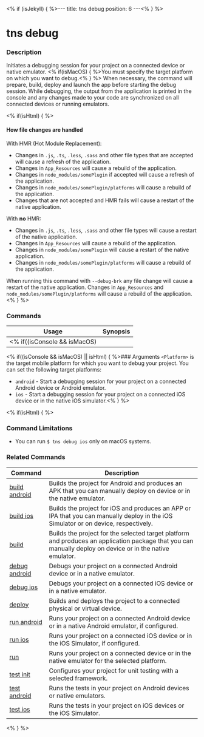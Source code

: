 <% if (isJekyll) { %>---
title: tns debug
position: 6
---<% } %>

# tns debug

### Description

Initiates a debugging session for your project on a connected device or native emulator. <% if(isMacOS) { %>You must specify the target platform on which you want to debug.<% } %> When necessary, the command will prepare, build, deploy and launch the app before starting the debug session. While debugging, the output from the application is printed in the console and any changes made to your code are synchronized on all connected devices or running emulators.

<% if(isHtml) { %>
#### How file changes are handled
With HMR (Hot Module Replacement):
* Changes in `.js`, `.ts`, `.less`, `.sass` and other file types that are accepted will cause a refresh of the application.
* Changes in `App_Resources` will cause a rebuild of the application.
* Changes in `node_modules/somePlugin` if accepted will cause a refresh of the application.
* Changes in `node_modules/somePlugin/platforms` will cause a rebuild of the application.
* Changes that are not accepted and HMR fails will cause a restart of the native application.

With **no** HMR:
* Changes in `.js`, `.ts`, `.less`, `.sass` and other file types will cause a restart of the native application.
* Changes in `App_Resources` will cause a rebuild of the application.
* Changes in `node_modules/somePlugin` will cause a restart of the native application.
* Changes in `node_modules/somePlugin/platforms` will cause a rebuild of the application.

When running this command with `--debug-brk` any file change will cause a restart of the native application. Changes in `App_Resources` and `node_modules/somePlugin/platforms` will cause a rebuild of the application.
<% } %>

### Commands

Usage | Synopsis
---|---
<% if((isConsole && isMacOS) || isHtml) { %>General | `$ tns debug <Platform>`<% } %><% if(isConsole && (isLinux || isWindows)) { %>General | `$ tns debug android`<% } %>

<% if((isConsole && isMacOS) || isHtml) { %>### Arguments
`<Platform>` is the target mobile platform for which you want to debug your project. You can set the following target platforms:
* `android` - Start a debugging session for your project on a connected Android device or Android emulator.
* `ios` - Start a debugging session for your project on a connected iOS device or in the native iOS simulator.<% } %>

<% if(isHtml) { %>

### Command Limitations

* You can run `$ tns debug ios` only on macOS systems.

### Related Commands

Command | Description
----------|----------
[build android](build-android.html) | Builds the project for Android and produces an APK that you can manually deploy on device or in the native emulator.
[build ios](build-ios.html) | Builds the project for iOS and produces an APP or IPA that you can manually deploy in the iOS Simulator or on device, respectively.
[build](build.html) | Builds the project for the selected target platform and produces an application package that you can manually deploy on device or in the native emulator.
[debug android](debug-android.html) | Debugs your project on a connected Android device or in a native emulator.
[debug ios](debug-ios.html) | Debugs your project on a connected iOS device or in a native emulator.
[deploy](deploy.html) | Builds and deploys the project to a connected physical or virtual device.
[run android](run-android.html) | Runs your project on a connected Android device or in a native Android emulator, if configured.
[run ios](run-ios.html) | Runs your project on a connected iOS device or in the iOS Simulator, if configured.
[run](run.html) | Runs your project on a connected device or in the native emulator for the selected platform.
[test init](test-init.html) | Configures your project for unit testing with a selected framework.
[test android](test-android.html) | Runs the tests in your project on Android devices or native emulators.
[test ios](test-ios.html) | Runs the tests in your project on iOS devices or the iOS Simulator.
<% } %>